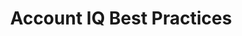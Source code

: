 ---
title: Account IQ Best Practices
description: Read on to understand how to better use the Account IQ tool.
---